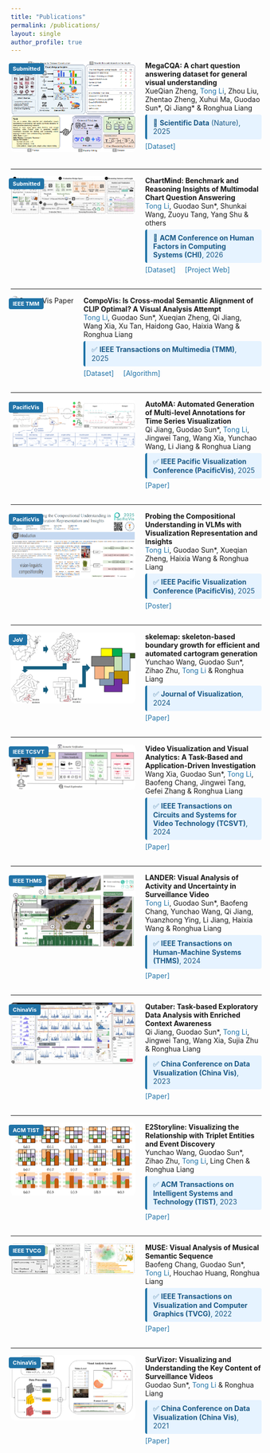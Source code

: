 ```yaml
---
title: "Publications"
permalink: /publications/
layout: single
author_profile: true
---
```


<div style="display: flex; align-items: flex-start; margin-bottom: 30px;">
<div style="position: relative; flex-shrink: 0; margin-right: 20px;">
<img src="/images/MegaCQA.png" alt="MegaCQA Paper" width="250" style="border-radius: 8px;">
<div style="position: absolute; top: 4px; left: -4px; background-color: #2174A8; color: white; padding: 4px 8px; border-radius: 4px; font-size: 11px; font-weight: bold;">Submitted</div>
</div>
<div style="flex: 1;">
<strong>MegaCQA: A chart question answering dataset for general visual understanding</strong><br>
XueQian Zheng, <span style="color: #2174A8;">Tong Li</span>, Zhou Liu, Zhentao Zheng, Xuhui Ma, Guodao Sun*, Qi Jiang* & Ronghua Liang<br>
<div style="background-color: #E6F3FF; border-left: 4px solid #2174A8; padding: 8px 12px; border-radius: 4px; margin: 5px 0; font-size: 14px; color: #1B5A87;">
🚀 <strong>Scientific Data</strong> (Nature), 2025
</div>
<a href="https://github.com/zhengzhent/MegaCQA" style="color: #2174A8; text-decoration: none; margin-right: 15px;">[Dataset]</a>
</div>
</div>

---

<div style="display: flex; align-items: flex-start; margin-bottom: 30px;">
<div style="position: relative; flex-shrink: 0; margin-right: 20px;">
<img src="/images/ChartMind_CHI2026.png" alt="ChartMind Paper" width="250" style="border-radius: 8px;">
<div style="position: absolute; top: 4px; left: -4px; background-color: #2174A8; color: white; padding: 4px 8px; border-radius: 4px; font-size: 11px; font-weight: bold;">Submitted</div>
</div>
<div style="flex: 1;">
<strong>ChartMind: Benchmark and Reasoning Insights of Multimodal Chart Question Answering</strong><br>
<span style="color: #2174A8;">Tong Li</span>, Guodao Sun*, Shunkai Wang, Zuoyu Tang, Yang Shu & others<br>
<div style="background-color: #E6F3FF; border-left: 4px solid #2174A8; padding: 8px 12px; border-radius: 4px; margin: 5px 0; font-size: 14px; color: #1B5A87;">
🚀 <strong>ACM Conference on Human Factors in Computing Systems (CHI)</strong>, 2026
</div>
<a href="https://huggingface.co/datasets/guodaosun/Mega60k" style="color: #2174A8; text-decoration: none; margin-right: 15px;">[Dataset]</a>
<a href="https://tongli97.github.io/ChartMind/" style="color: #2174A8; text-decoration: none; margin-right: 15px;">[Project Web]</a>
</div>
</div>

---

<div style="display: flex; align-items: flex-start; margin-bottom: 30px;">
<div style="position: relative; flex-shrink: 0; margin-right: 20px;">
<img src="/images/CompoVis.png" alt="CompoVis Paper" width="250" style="border-radius: 8px;">
<div style="position: absolute; top: 4px; left: -4px; background-color: #2174A8; color: white; padding: 4px 8px; border-radius: 4px; font-size: 11px; font-weight: bold;">IEEE TMM</div>
</div>
<div style="flex: 1;">
<strong>CompoVis: Is Cross-modal Semantic Alignment of CLIP Optimal? A Visual Analysis Attempt</strong><br>
<span style="color: #2174A8;">Tong Li</span>, Guodao Sun*, Xueqian Zheng, Qi Jiang, Wang Xia, Xu Tan, Haidong Gao, Haixia Wang & Ronghua Liang<br>
<div style="background-color: #E6F3FF; border-left: 4px solid #2174A8; padding: 8px 12px; border-radius: 4px; margin: 5px 0; font-size: 14px; color: #1B5A87;">
✅ <strong>IEEE Transactions on Multimedia (TMM)</strong>, 2025
</div>
<a href="https://huggingface.co/datasets/guodaosun/CompoVIS" style="color: #2174A8; text-decoration: none; margin-right: 15px;">[Dataset]</a>
<a href="https://github.com/TongLi97/HERCSOM-layout" style="color: #2174A8; text-decoration: none;">[Algorithm]</a>
</div>
</div>

---

<div style="display: flex; align-items: flex-start; margin-bottom: 30px;">
<div style="position: relative; flex-shrink: 0; margin-right: 20px;">
<img src="/images/AutoMA.png" alt="AutoMA Paper" width="250" style="border-radius: 8px;">
<div style="position: absolute; top: 4px; left: -4px; background-color: #2174A8; color: white; padding: 4px 8px; border-radius: 4px; font-size: 11px; font-weight: bold;">PacificVis</div>
</div>
<div style="flex: 1;">
<strong>AutoMA: Automated Generation of Multi-level Annotations for Time Series Visualization</strong><br>
Qi Jiang, Guodao Sun*, <span style="color: #2174A8;">Tong Li</span>, Jingwei Tang, Wang Xia, Yunchao Wang, Li Jiang & Ronghua Liang<br>
<div style="background-color: #E6F3FF; border-left: 4px solid #2174A8; padding: 8px 12px; border-radius: 4px; margin: 5px 0; font-size: 14px; color: #1B5A87;">
✅ <strong>IEEE Pacific Visualization Conference (PacificVis)</strong>, 2025
</div>
<a href="https://ieeexplore.ieee.org/document/11021060" style="color: #2174A8; text-decoration: none;">[Paper]</a>
</div>
</div>

---

<div style="display: flex; align-items: flex-start; margin-bottom: 30px;">
<div style="position: relative; flex-shrink: 0; margin-right: 20px;">
<img src="/images/PacificVis2025.png" alt="PacificVis2025 Paper" width="250" style="border-radius: 8px;">
<div style="position: absolute; top: 4px; left: -4px; background-color: #2174A8; color: white; padding: 4px 8px; border-radius: 4px; font-size: 11px; font-weight: bold;">PacificVis</div>
</div>
<div style="flex: 1;">
<strong>Probing the Compositional Understanding in VLMs with Visualization Representation and Insights</strong><br>
<span style="color: #2174A8;">Tong Li</span>, Guodao Sun*, Xueqian Zheng, Haixia Wang & Ronghua Liang<br>
<div style="background-color: #E6F3FF; border-left: 4px solid #2174A8; padding: 8px 12px; border-radius: 4px; margin: 5px 0; font-size: 14px; color: #1B5A87;">
✅ <strong>IEEE Pacific Visualization Conference (PacificVis)</strong>, 2025
</div>
<a href="/files/PacificVis2025_Poster_A0.pdf" style="color: #2174A8; text-decoration: none;">[Poster]</a>
</div>
</div>

---

<div style="display: flex; align-items: flex-start; margin-bottom: 30px;">
<div style="position: relative; flex-shrink: 0; margin-right: 20px;">
<img src="/images/Skelemap.jpg" alt="Skelemap Paper" width="250" style="border-radius: 8px;">
<div style="position: absolute; top: 4px; left: -4px; background-color: #2174A8; color: white; padding: 4px 8px; border-radius: 4px; font-size: 11px; font-weight: bold;">JoV</div>
</div>
<div style="flex: 1;">
<strong>skelemap: skeleton-based boundary growth for efficient and automated cartogram generation</strong><br>
Yunchao Wang, Guodao Sun*, Zihao Zhu, <span style="color: #2174A8;">Tong Li</span> & Ronghua Liang<br>
<div style="background-color: #E6F3FF; border-left: 4px solid #2174A8; padding: 8px 12px; border-radius: 4px; margin: 5px 0; font-size: 14px; color: #1B5A87;">
✅ <strong>Journal of Visualization</strong>, 2024
</div>
<a href="https://link.springer.com/article/10.1007/s12650-024-01031-8" style="color: #2174A8; text-decoration: none;">[Paper]</a>
</div>
</div>

---

<div style="display: flex; align-items: flex-start; margin-bottom: 30px;">
<div style="position: relative; flex-shrink: 0; margin-right: 20px;">
<img src="/images/xia.png" alt="Video Visualization Paper" width="250" style="border-radius: 8px;">
<div style="position: absolute; top: 4px; left: -4px; background-color: #2174A8; color: white; padding: 4px 8px; border-radius: 4px; font-size: 11px; font-weight: bold;">IEEE TCSVT</div>
</div>
<div style="flex: 1;">
<strong>Video Visualization and Visual Analytics: A Task-Based and Application-Driven Investigation</strong><br>
Wang Xia, Guodao Sun*, <span style="color: #2174A8;">Tong Li</span>, Baofeng Chang, Jingwei Tang, Gefei Zhang & Ronghua Liang<br>
<div style="background-color: #E6F3FF; border-left: 4px solid #2174A8; padding: 8px 12px; border-radius: 4px; margin: 5px 0; font-size: 14px; color: #1B5A87;">
✅ <strong>IEEE Transactions on Circuits and Systems for Video Technology (TCSVT)</strong>, 2024
</div>
<a href="/files/xia.pdf" style="color: #2174A8; text-decoration: none;">[Paper]</a>
</div>
</div>

---

<div style="display: flex; align-items: flex-start; margin-bottom: 30px;">
<div style="position: relative; flex-shrink: 0; margin-right: 20px;">
<img src="/images/Lander.png" alt="LANDER Paper" width="250" style="border-radius: 8px;">
<div style="position: absolute; top: 4px; left: -4px; background-color: #2174A8; color: white; padding: 4px 8px; border-radius: 4px; font-size: 11px; font-weight: bold;">IEEE THMS</div>
</div>
<div style="flex: 1;">
<strong>LANDER: Visual Analysis of Activity and Uncertainty in Surveillance Video</strong><br>
<span style="color: #2174A8;">Tong Li</span>, Guodao Sun*, Baofeng Chang, Yunchao Wang, Qi Jiang, Yuanzhong Ying, Li Jiang, Haixia Wang & Ronghua Liang<br>
<div style="background-color: #E6F3FF; border-left: 4px solid #2174A8; padding: 8px 12px; border-radius: 4px; margin: 5px 0; font-size: 14px; color: #1B5A87;">
✅ <strong>IEEE Transactions on Human-Machine Systems (THMS)</strong>, 2024
</div>
<a href="https://ieeexplore.ieee.org/document/10570041" style="color: #2174A8; text-decoration: none;">[Paper]</a>
</div>
</div>

---

<div style="display: flex; align-items: flex-start; margin-bottom: 30px;">
<div style="position: relative; flex-shrink: 0; margin-right: 20px;">
<img src="/images/Qutaber.png" alt="Qutaber Paper" width="250" style="border-radius: 8px;">
<div style="position: absolute; top: 4px; left: -4px; background-color: #2174A8; color: white; padding: 4px 8px; border-radius: 4px; font-size: 11px; font-weight: bold;">ChinaVis</div>
</div>
<div style="flex: 1;">
<strong>Qutaber: Task-based Exploratory Data Analysis with Enriched Context Awareness</strong><br>
Qi Jiang, Guodao Sun*, <span style="color: #2174A8;">Tong Li</span>, Jingwei Tang, Wang Xia, Sujia Zhu & Ronghua Liang<br>
<div style="background-color: #E6F3FF; border-left: 4px solid #2174A8; padding: 8px 12px; border-radius: 4px; margin: 5px 0; font-size: 14px; color: #1B5A87;">
✅ <strong>China Conference on Data Visualization (China Vis)</strong>, 2023
</div>
<a href="https://link.springer.com/article/10.1007/s12650-024-00975-1" style="color: #2174A8; text-decoration: none;">[Paper]</a>
</div>
</div>

---

<div style="display: flex; align-items: flex-start; margin-bottom: 30px;">
<div style="position: relative; flex-shrink: 0; margin-right: 20px;">
<img src="/images/Storyline.png" alt="E2Storyline Paper" width="250" style="border-radius: 8px;">
<div style="position: absolute; top: 4px; left: -4px; background-color: #2174A8; color: white; padding: 4px 8px; border-radius: 4px; font-size: 11px; font-weight: bold;">ACM TIST</div>
</div>
<div style="flex: 1;">
<strong>E2Storyline: Visualizing the Relationship with Triplet Entities and Event Discovery</strong><br>
Yunchao Wang, Guodao Sun*, Zihao Zhu, <span style="color: #2174A8;">Tong Li</span>, Ling Chen & Ronghua Liang<br>
<div style="background-color: #E6F3FF; border-left: 4px solid #2174A8; padding: 8px 12px; border-radius: 4px; margin: 5px 0; font-size: 14px; color: #1B5A87;">
✅ <strong>ACM Transactions on Intelligent Systems and Technology (TIST)</strong>, 2023
</div>
<a href="/files/Storyline.pdf" style="color: #2174A8; text-decoration: none;">[Paper]</a>
</div>
</div>

---

<div style="display: flex; align-items: flex-start; margin-bottom: 30px;">
<div style="position: relative; flex-shrink: 0; margin-right: 20px;">
<img src="/images/MUSE.png" alt="MUSE Paper" width="250" style="border-radius: 8px;">
<div style="position: absolute; top: 4px; left: -4px; background-color: #2174A8; color: white; padding: 4px 8px; border-radius: 4px; font-size: 11px; font-weight: bold;">IEEE TVCG</div>
</div>
<div style="flex: 1;">
<strong>MUSE: Visual Analysis of Musical Semantic Sequence</strong><br>
Baofeng Chang, Guodao Sun*, <span style="color: #2174A8;">Tong Li</span>, Houchao Huang, Ronghua Liang<br>
<div style="background-color: #E6F3FF; border-left: 4px solid #2174A8; padding: 8px 12px; border-radius: 4px; margin: 5px 0; font-size: 14px; color: #1B5A87;">
✅ <strong>IEEE Transactions on Visualization and Computer Graphics (TVCG)</strong>, 2022
</div>
<a href="/files/MUSE.pdf" style="color: #2174A8; text-decoration: none;">[Paper]</a>
</div>
</div>

---

<div style="display: flex; align-items: flex-start; margin-bottom: 30px;">
<div style="position: relative; flex-shrink: 0; margin-right: 20px;">
<img src="/images/SurVizor.png" alt="SurVizor Paper" width="250" style="border-radius: 8px;">
<div style="position: absolute; top: 4px; left: -4px; background-color: #2174A8; color: white; padding: 4px 8px; border-radius: 4px; font-size: 11px; font-weight: bold;">ChinaVis</div>
</div>
<div style="flex: 1;">
<strong>SurVizor: Visualizing and Understanding the Key Content of Surveillance Videos</strong><br>
Guodao Sun*, <span style="color: #2174A8;">Tong Li</span> & Ronghua Liang<br>
<div style="background-color: #E6F3FF; border-left: 4px solid #2174A8; padding: 8px 12px; border-radius: 4px; margin: 5px 0; font-size: 14px; color: #1B5A87;">
✅ <strong>China Conference on Data Visualization (China Vis)</strong>, 2021
</div>
<a href="/files/SurVizor.pdf" style="color: #2174A8; text-decoration: none;">[Paper]</a>
</div>
</div>



